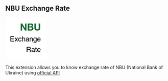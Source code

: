 ## NBU Exchange Rate
![NBU Exchange Rate](https://raw.githubusercontent.com/iamartko/nbu-exchange-rate/master/src/media/icon128.png "NBU Exchange Rate")

This extension allows you to know exchange rate of NBU (National Bank of Ukraine) using [official API](https://bank.gov.ua/ua/open-data/api-dev)